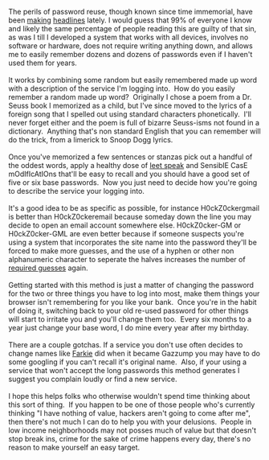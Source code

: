 The perils of password reuse, though known since time immemorial, have been <a href="http://blogs.mcafee.com/consumer/cyber-security-mum-india/is-your-password-hacking-friendly">making</a> <a href="http://arstechnica.com/tech-policy/news/2011/02/anonymous-speaks-the-inside-story-of-the-hbgary-hack.ars/">headlines</a> lately. I would guess that 99% of everyone I know and likely the same percentage of people reading this are guilty of that sin, as was I till I developed a system that works with all devices, involves no software or hardware, does not require writing anything down, and allows me to easily remember dozens and dozens of passwords even if I haven't used them for years.<br /><br />It works by combining some random but easily remembered made up word with a description of the service I'm logging into. &nbsp;How do you easily remember a random made up word? &nbsp;Originally I chose a poem from a Dr. Seuss book I memorized as a child, but I've since moved to the lyrics of a foreign song that I spelled out using standard characters phonetically. &nbsp;I'll never forget either and the poem is full of bizarre Seuss-isms not found in a dictionary. &nbsp;Anything that's non standard English that you can remember will do the trick, from a limerick to Snoop Dogg lyrics.<br /><br />Once you've memorized a few sentences or stanzas pick out a handful of the oddest words, apply a healthy dose of <a href="http://en.wikipedia.org/wiki/Leet">leet speak</a>&nbsp;and SensiblE CasE mOdIfIcAtIOns that'll be easy to recall and you should have a good set of five or six base passwords. &nbsp;Now you just need to decide how you're going to describe the service your logging into. <br /><br />It's a good idea to be as specific as possible, for instance H0ckZ0ckergmail is better than H0ckZ0ckeremail because someday down the line you may decide to open an email account somewhere else. H0ckZ0cker-GM or H0ckZ0cker-GML are even better because if someone suspects you're using a system that incorporates the site name into the password they'll be forced to make more guesses, and the use of a hyphen or other non alphanumeric character to seperate the halves increases the number of <a href="http://www.businessweek.com/magazine/content/11_06/b4214036460585.htm">required guesses</a> again.<br /><br />Getting started with this method is just a matter of changing the password for the two or three things you have to log into most, make them things your browser isn't remembering for you like your bank. &nbsp;Once you're in the habit of doing it, switching back to your old re-used password for other things will start to irritate you and you'll change them too. &nbsp;Every six months to a year just change your base word, I do mine every year after my birthday. <br /><br />There are a couple gotchas. If a service you don't use often decides to change names like <a href="http://www.google.ca/search?q=farkie">Farkie</a> did when it became Gazzump you may have to do some googling if you can't recall it's original name. &nbsp;Also, if your using a service that won't accept the long passwords this method generates I suggest you complain loudly or find a new service.<br /><br />I hope this helps folks who otherwise wouldn't spend time thinking about this sort of thing. &nbsp;If you happen to be one of those people who's currently thinking "I have nothing of value, hackers aren't going to come after me", then there's not much I can do to help you with your delusions. &nbsp;People in low income neighborhoods may not posses much of value but that doesn't stop break ins, crime for the sake of crime happens every day, there's no reason to make yourself an easy target.